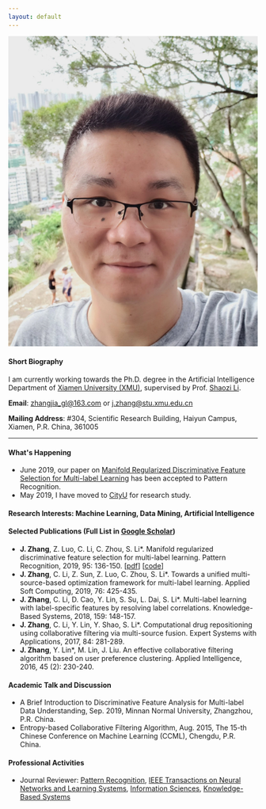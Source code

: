 ```yaml
---
layout: default 
---
```


<img class="profile-picture" src="jiazhang.jpg">

#### Short Biography

I am currently working towards the Ph.D. degree in the Artificial Intelligence Department of [Xiamen University (XMU)](https://www.xmu.edu.cn/), supervised by Prof. [Shaozi Li](http://imt.xmu.edu.cn/szdw.html).

**Email**: [zhangjia_gl@163.com](mailto:zhangjia_gl@163.com) or [j.zhang@stu.xmu.edu.cn](mailto:j.zhang@stu.xmu.edu.cn)

**Mailing Address**: #304, Scientific Research Building, Haiyun Campus, Xiamen, P.R. China, 361005

---

#### What's Happening

* June 2019, our paper on [Manifold Regularized Discriminative Feature Selection for Multi-label Learning](https://www.sciencedirect.com/science/article/pii/S0031320319302341) has been accepted to Pattern Recognition.
* May 2019, I have moved to [CityU](https://www.cityu.edu.hk/) for research study.

#### Research Interests: Machine Learning, Data Mining, Artificial Intelligence

#### Selected Publications (Full List in [Google Scholar](https://scholar.google.com.hk/citations?user=yBaTk-gAAAAJ&hl=en))

* **J. Zhang**, Z. Luo, C. Li, C. Zhou, S. Li*. Manifold regularized discriminative feature selection for multi-label learning. Pattern Recognition, 2019, 95: 136-150. [[pdf](1-s2.0-S0031320319302341-main.pdf)] [[code](MDFS-master.zip)]
* **J. Zhang**, C. Li, Z. Sun, Z. Luo, C. Zhou, S. Li*. Towards a unified multi-source-based optimization framework for multi-label learning. Applied Soft Computing, 2019, 76: 425-435.
* **J. Zhang**, C. Li, D. Cao, Y. Lin, S. Su, L. Dai, S. Li*. Multi-label learning with label-specific features by resolving label correlations. Knowledge-Based Systems, 2018, 159: 148-157.
* **J. Zhang**, C. Li, Y. Lin, Y. Shao, S. Li*. Computational drug repositioning using collaborative filtering via multi-source fusion. Expert Systems with Applications, 2017, 84: 281-289.
* **J. Zhang**, Y. Lin*, M. Lin, J. Liu. An effective collaborative filtering algorithm based on user preference clustering. Applied Intelligence, 2016, 45 (2): 230-240.

#### Academic Talk and Discussion

* A Brief Introduction to Discriminative Feature Analysis for Multi-label Data Understanding, Sep. 2019, Minnan Normal University, Zhangzhou, P.R. China.
* Entropy-based Collaborative Filtering Algorithm, Aug. 2015, The 15-th Chinese Conference on Machine Learning (CCML), Chengdu, P.R. China.

#### Professional Activities

* Journal Reviewer: [Pattern Recognition](https://www.journals.elsevier.com/pattern-recognition/), [IEEE Transactions on Neural Networks and Learning Systems](https://mc.manuscriptcentral.com/tnnls), [Information Sciences](https://www.journals.elsevier.com/information-sciences), [Knowledge-Based Systems](https://www.journals.elsevier.com/knowledge-based-systems)
